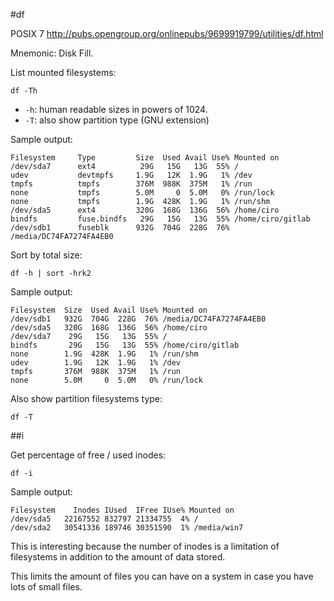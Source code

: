 #df

POSIX 7 <http://pubs.opengroup.org/onlinepubs/9699919799/utilities/df.html>

Mnemonic: Disk Fill.

List mounted filesystems:

    df -Th

- `-h`: human readable sizes in powers of 1024.
- `-T`: also show partition type (GNU extension)

Sample output:

    Filesystem     Type         Size  Used Avail Use% Mounted on
    /dev/sda7      ext4          29G   15G   13G  55% /
    udev           devtmpfs     1.9G   12K  1.9G   1% /dev
    tmpfs          tmpfs        376M  988K  375M   1% /run
    none           tmpfs        5.0M     0  5.0M   0% /run/lock
    none           tmpfs        1.9G  428K  1.9G   1% /run/shm
    /dev/sda5      ext4         320G  168G  136G  56% /home/ciro
    bindfs         fuse.bindfs   29G   15G   13G  55% /home/ciro/gitlab
    /dev/sdb1      fuseblk      932G  704G  228G  76% /media/DC74FA7274FA4EB0

Sort by total size:

    df -h | sort -hrk2

Sample output:

    Filesystem  Size  Used Avail Use% Mounted on
    /dev/sdb1   932G  704G  228G  76% /media/DC74FA7274FA4EB0
    /dev/sda5   320G  168G  136G  56% /home/ciro
    /dev/sda7    29G   15G   13G  55% /
    bindfs       29G   15G   13G  55% /home/ciro/gitlab
    none        1.9G  428K  1.9G   1% /run/shm
    udev        1.9G   12K  1.9G   1% /dev
    tmpfs       376M  988K  375M   1% /run
    none        5.0M     0  5.0M   0% /run/lock

Also show partition filesystems type:

    df -T

##i

Get percentage of free / used inodes:

    df -i

Sample output:

    Filesystem    Inodes IUsed  IFree IUse% Mounted on
    /dev/sda5   22167552 832797 21334755  4% /
    /dev/sda2   30541336 189746 30351590  1% /media/win7

This is interesting because the number of inodes is a limitation of filesystems
in addition to the amount of data stored.

This limits the amount of files you can have on a system in case you have
lots of small files.
